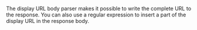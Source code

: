 The display URL body parser makes it possible to write the complete URL to the response. You can also use a regular expression to insert a part of the display URL in the response body.

